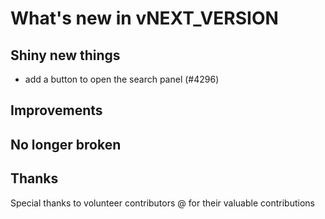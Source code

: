 # What's new in vNEXT_VERSION

## Shiny new things

- add a button to open the search panel (#4296)

## Improvements

## No longer broken

## Thanks

Special thanks to volunteer contributors @ for their valuable contributions
